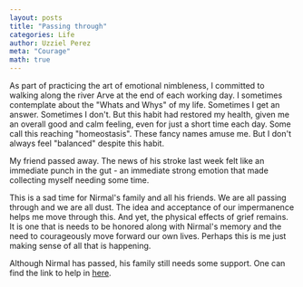 ```yaml
---
layout: posts
title: "Passing through"
categories: Life
author: Uzziel Perez
meta: "Courage"
math: true
---
```


As part of practicing the art of emotional nimbleness, I committed to walking along the river Arve at the end of each working day. I sometimes contemplate about the "Whats and Whys" of my life. Sometimes I get an answer. Sometimes I don't. But this habit had restored my health, given me an overall good and calm feeling, even for just a short time each day. Some call this reaching "homeostasis". These fancy names amuse me. But I don't always feel "balanced" despite this habit.

My friend passed away. The news of his stroke last week felt like an immediate punch in the gut - an immediate strong emotion that made collecting myself needing some time.

This is a sad time for Nirmal's family and all his friends. We are all passing through and we are all dust. The idea and acceptance of our impermanence helps me move through this. And yet, the physical effects of grief remains. It is one that is needs to be honored along with Nirmal's memory and the need to courageously move forward our own lives. Perhaps this is me just making sense of all that is happening.

Although Nirmal has passed, his family still needs some support. One can find the link to help in [here](https://gofund.me/0c1af7d5).
